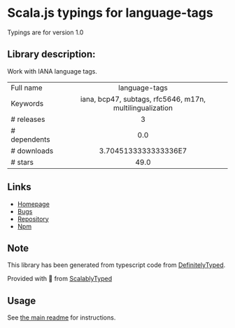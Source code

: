 
# Scala.js typings for language-tags

Typings are for version 1.0

## Library description:
Work with IANA language tags.

|                    |                 |
| ------------------ | :-------------: |
| Full name          | language-tags |
| Keywords           | iana, bcp47, subtags, rfc5646, m17n, multilingualization |
| # releases         | 3 |
| # dependents       | 0.0 |
| # downloads        | 3.7045133333333336E7 |
| # stars            | 49.0 |

## Links
- [Homepage](https://github.com/mattcg/language-tags)
- [Bugs](https://github.com/mattcg/language-tags/issues)
- [Repository](https://github.com/mattcg/language-tags)
- [Npm](https://www.npmjs.com/package/language-tags)
    


## Note
This library has been generated from typescript code from [DefinitelyTyped](https://definitelytyped.org).

Provided with :purple_heart: from [ScalablyTyped](https://github.com/oyvindberg/ScalablyTyped)

## Usage
See [the main readme](../../readme.md) for instructions.


